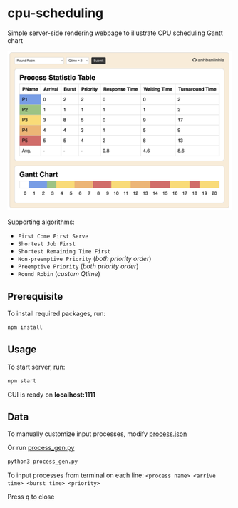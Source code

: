 # cpu-scheduling
Simple server-side rendering webpage to illustrate CPU scheduling Gantt chart

![](src/public/img/demo.png)

Supporting algorithms:

- `First Come First Serve`
- `Shortest Job First`
- `Shortest Remaining Time First`
- `Non-preemptive Priority` (_both priority order_)
- `Preemptive Priority` (_both priority order_)
- `Round Robin` (_custom Qtime_)

## Prerequisite

To install required packages, run:

```sh
npm install
```

## Usage

To start server, run:

```sh
npm start
```

GUI is ready on __localhost:1111__

## Data

To manually customize input processes, modify [process.json](src/public/data/process.json)

Or run [process_gen.py](process_gen.py)

```sh
python3 process_gen.py
```

To input processes from terminal on each line: `<process name> <arrive time> <burst time> <priority>`

Press <kbd>q</kbd> to close
